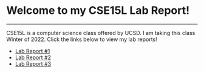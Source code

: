 # Welcome to my CSE15L Lab Report!

---
CSE15L is a computer science class offered by UCSD. I am taking this class Winter of 2022. Click the links below to view my lab reports!

* [Lab Report #1](https://caylincat.github.io/cse15l-lab-reports/lab-report-1-week-2.html)
* [Lab Report #2](https://caylincat.github.io/cse15l-lab-reports/lab-report-2-week-4.html)
* [Lab Report #3](https://caylincat.github.io/cse15l-lab-reports/lab-report-3-week-6.html)
